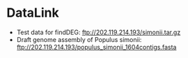 # DataLink
- Test data for findDEG: ftp://202.119.214.193/simonii.tar.gz  
- Draft genome assembly of Populus simonii: ftp://202.119.214.193/populus_simonii_1604contigs.fasta

